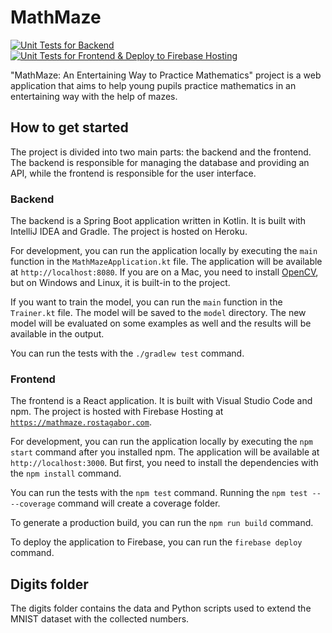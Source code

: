 # MathMaze

[![Unit Tests for Backend](https://github.com/gaborrosta/MathMaze/actions/workflows/backend.yml/badge.svg)](https://github.com/gaborrosta/MathMaze/actions/workflows/backend.yml)
[![Unit Tests for Frontend & Deploy to Firebase Hosting](https://github.com/gaborrosta/MathMaze/actions/workflows/frontend.yml/badge.svg)](https://github.com/gaborrosta/MathMaze/actions/workflows/frontend.yml)

"MathMaze: An Entertaining Way to Practice Mathematics" project is a web application that aims to help young pupils practice mathematics in an entertaining way with the help of mazes.

## How to get started

The project is divided into two main parts: the backend and the frontend. The backend is responsible for managing the database and providing an API, while the frontend is responsible for the user interface.

### Backend

The backend is a Spring Boot application written in Kotlin. It is built with IntelliJ IDEA and Gradle. The project is hosted on Heroku.

For development, you can run the application locally by executing the `main` function in the `MathMazeApplication.kt` file. The application will be available at `http://localhost:8080`. If you are on a Mac, you need to install [OpenCV](https://opencv.org/), but on Windows and Linux, it is built-in to the project.

If you want to train the model, you can run the `main` function in the `Trainer.kt` file. The model will be saved to the `model` directory. The new model will be evaluated on some examples as well and the results will be available in the output.

You can run the tests with the `./gradlew test` command.

### Frontend

The frontend is a React application. It is built with Visual Studio Code and npm. The project is hosted with Firebase Hosting at [`https://mathmaze.rostagabor.com`](https://mathmaze.rostagabor.com).

For development, you can run the application locally by executing the `npm start` command after you installed npm. The application will be available at `http://localhost:3000`. But first, you need to install the dependencies with the `npm install` command.

You can run the tests with the `npm test` command. Running the `npm test -- --coverage` command will create a coverage folder.

To generate a production build, you can run the `npm run build` command.

To deploy the application to Firebase, you can run the `firebase deploy` command.

## Digits folder

The digits folder contains the data and Python scripts used to extend the MNIST dataset with the collected numbers.
